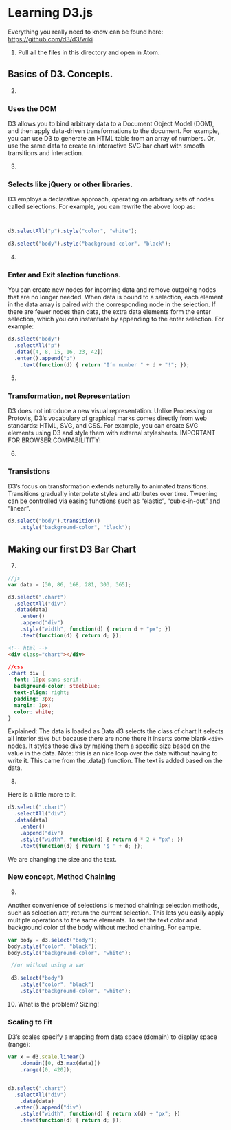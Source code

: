 # Learning D3.js #

Everything you really need to know can be found here: https://github.com/d3/d3/wiki


1. Pull all the files in this directory and open in Atom.

## Basics of D3. Concepts.

2. 
### Uses the DOM
D3 allows you to bind arbitrary data to a Document Object Model (DOM), and then apply data-driven transformations to the document. For example, you can use D3 to generate an HTML table from an array of numbers. Or, use the same data to create an interactive SVG bar chart with smooth transitions and interaction.

3. 
### Selects like jQuery or other libraries.
D3 employs a declarative approach, operating on arbitrary sets of nodes called selections. For example, you can rewrite the above loop as:

```JavaScript


d3.selectAll("p").style("color", "white");

d3.select("body").style("background-color", "black");
```
4. 
### Enter and Exit slection functions.
You can create new nodes for incoming data and remove outgoing nodes that are no longer needed.
When data is bound to a selection, each element in the data array is paired with the corresponding node in the selection. If there are fewer nodes than data, the extra data elements form the enter selection, which you can instantiate by appending to the enter selection. For example:

```JavaScript
d3.select("body")
  .selectAll("p")
  .data([4, 8, 15, 16, 23, 42])
  .enter().append("p")
    .text(function(d) { return "I’m number " + d + "!"; });
```

5.
### Transformation, not Representation
D3 does not introduce a new visual representation. Unlike Processing or Protovis, D3’s vocabulary of graphical marks comes directly from web standards: HTML, SVG, and CSS. For example, you can create SVG elements using D3 and style them with external stylesheets. IMPORTANT FOR BROWSER COMPABILITITY!

6.
### Transistions
D3’s focus on transformation extends naturally to animated transitions. Transitions gradually interpolate styles and attributes over time. Tweening can be controlled via easing functions such as “elastic”, “cubic-in-out” and “linear”.

```JavaScript
d3.select("body").transition()
    .style("background-color", "black");

```

## Making our first D3 Bar Chart
7.
```JavaScript
//js
var data = [30, 86, 168, 281, 303, 365];

d3.select(".chart")
  .selectAll("div")
  .data(data)
    .enter()
    .append("div")
    .style("width", function(d) { return d + "px"; })
    .text(function(d) { return d; });
```

```html
<!-- html -->
<div class="chart"></div>
```

```css
//css
.chart div {
  font: 10px sans-serif;
  background-color: steelblue;
  text-align: right;
  padding: 3px;
  margin: 1px;
  color: white;
}
```
Explained: The data is loaded as Data
d3 selects the class of chart
It selects all interior ```divs``` but because there are none there it inserts some blank ```<div>``` nodes.
It styles those divs by making them a specific size based on the value in the data.
Note: this is an nice loop over the data without having to write it. This came from the .data() function.
The text is added based on the data.

8.
Here is a little more to it.

```JavaScript
d3.select(".chart")
  .selectAll("div")
  .data(data)
    .enter()
    .append("div")
    .style("width", function(d) { return d * 2 + "px"; })
    .text(function(d) { return '$ ' + d; });

```
We are changing the size and the text. 

### New concept, Method Chaining
9.
Another convenience of selections is method chaining: selection methods, such as selection.attr, return the current selection. This lets you easily apply multiple operations to the same elements. To set the text color and background color of the body without method chaining. For eample. 
``` JavaScript
var body = d3.select("body");
body.style("color", "black");
body.style("background-color", "white");

 //or without using a var
 
 d3.select("body")
    .style("color", "black")
    .style("background-color", "white");
```

10. What is the problem? Sizing!
### Scaling to Fit
D3’s scales specify a mapping from data space (domain) to display space (range):

```JavaScript
var x = d3.scale.linear()
    .domain([0, d3.max(data)])
    .range([0, 420]);


d3.select(".chart")
  .selectAll("div")
    .data(data)
  .enter().append("div")
    .style("width", function(d) { return x(d) + "px"; })
    .text(function(d) { return d; });
    
```
